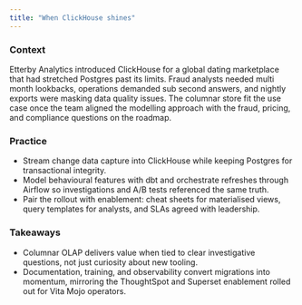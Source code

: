 ```yaml
---
title: "When ClickHouse shines"
---
```


### Context
Etterby Analytics introduced ClickHouse for a global dating marketplace that had stretched Postgres past its limits. Fraud analysts needed multi month lookbacks, operations demanded sub second answers, and nightly exports were masking data quality issues. The columnar store fit the use case once the team aligned the modelling approach with the fraud, pricing, and compliance questions on the roadmap.

### Practice
- Stream change data capture into ClickHouse while keeping Postgres for transactional integrity.
- Model behavioural features with dbt and orchestrate refreshes through Airflow so investigations and A/B tests referenced the same truth.
- Pair the rollout with enablement: cheat sheets for materialised views, query templates for analysts, and SLAs agreed with leadership.

### Takeaways
- Columnar OLAP delivers value when tied to clear investigative questions, not just curiosity about new tooling.
- Documentation, training, and observability convert migrations into momentum, mirroring the ThoughtSpot and Superset enablement rolled out for Vita Mojo operators.

